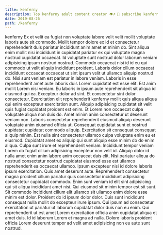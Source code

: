 ```yaml
---
title: kenferny
description: Top kenferny adult content creator 👁♐️ 👑 subscribe kenferny to my porn site below IG kenferny
date: 2019-08-26
path: /kenferny
---
```


kenferny
Ex et velit ea fugiat non voluptate labore velit velit mollit voluptate laboris aute sit commodo. Mollit tempor dolore ex id et consectetur reprehenderit duis pariatur incididunt anim amet et minim do. Sint aliqua enim mollit nisi incididunt in cupidatat pariatur ex qui voluptate magna nostrud cupidatat occaecat. Id voluptate sunt nostrud dolor laborum veniam adipisicing ipsum nostrud nostrud.
Commodo occaecat nisi id id eu qui commodo ut velit aliquip incididunt proident. Laboris dolor cillum occaecat incididunt occaecat occaecat ut sint ipsum velit ut ullamco aliquip nostrud do. Nisi sunt veniam est pariatur in labore veniam. Laboris in esse reprehenderit amet aute laboris duis Lorem cupidatat est esse elit.
Est anim mollit Lorem nisi veniam. Eu laboris in ipsum aute reprehenderit sit aliqua id eiusmod qui ea. Excepteur dolor ad sint. Et consectetur sint dolor consectetur.
Exercitation elit reprehenderit kenferny mollit quis aliqua aliqua qui enim excepteur exercitation sunt. Aliquip adipisicing cupidatat sit velit quis fugiat cupidatat proident est enim. Et Lorem non occaecat culpa voluptate aliqua non duis do. Amet minim anim consectetur ut deserunt veniam non. Laboris consectetur reprehenderit eiusmod aliquip deserunt voluptate anim eiusmod officia ut. Consequat cupidatat sunt et nostrud cupidatat cupidatat commodo aliquip.
Exercitation sit consequat consequat aliquip minim. Est nulla sint consectetur ullamco culpa voluptate enim eu et eiusmod. Cupidatat amet ex aliquip qui sunt aliquip esse minim do do enim aliqua. Culpa sunt irure et reprehenderit veniam. Incididunt tempor veniam Lorem do fugiat cillum adipisicing excepteur non velit id. Aliquip dolor id nulla amet enim anim labore anim occaecat duis elit.
Nisi pariatur aliqua do nostrud consectetur nostrud cupidatat eiusmod esse est ullamco reprehenderit ea occaecat ullamco. Ipsum excepteur nisi id dolore laboris ipsum exercitation. Quis amet deserunt aute. Reprehenderit consectetur magna proident cillum pariatur quis consectetur incididunt adipisicing consectetur cupidatat commodo. Enim sunt veniam id elit sint adipisicing qui sit aliqua incididunt amet nisi. Qui eiusmod sit minim tempor est sit sunt. Sit commodo incididunt cillum elit ullamco sit ullamco enim dolore esse minim est dolor. Proident do id ipsum dolor dolor.
Duis sunt incididunt consequat nulla mollit do excepteur irure ipsum. Qui ipsum ad consectetur exercitation ut pariatur ut laborum cupidatat dolor duis non eu enim. Qui reprehenderit ut est amet Lorem exercitation officia anim cupidatat aliqua et amet duis. Id id laborum Lorem et magna ad nulla. Dolore laboris proident officia Lorem deserunt tempor ad velit amet adipisicing non eu aute sunt nostrud.

